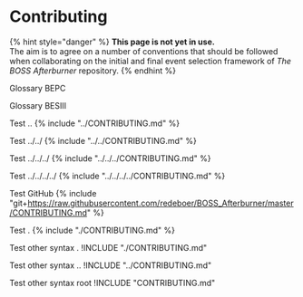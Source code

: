 # Contributing

{% hint style="danger" %}
**This page is not yet in use.**  
The aim is to agree on a number of conventions that should be followed when collaborating on the initial and final event selection framework of _The BOSS Afterburner_ repository.
{% endhint %}

Glossary BEPC

Glossary BESIII

Test ..
{% include "../CONTRIBUTING.md" %}

Test ../../
{% include "../../CONTRIBUTING.md" %}

Test ../../../
{% include "../../../CONTRIBUTING.md" %}

Test ../../../../
{% include "../../../../CONTRIBUTING.md" %}

Test GitHub
{% include "git+https://raw.githubusercontent.com/redeboer/BOSS_Afterburner/master/CONTRIBUTING.md" %}

Test .
{% include "./CONTRIBUTING.md" %}

Test other syntax .
!INCLUDE "./CONTRIBUTING.md"

Test other syntax ..
!INCLUDE "../CONTRIBUTING.md"

Test other syntax root
!INCLUDE "CONTRIBUTING.md"